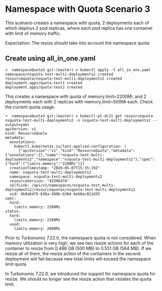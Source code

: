 # Namespace with Quota Scenario 3
This scenario creates a namespace with quota, 2 deployments each of which deploys 2 pod replicas, where each pod replica has one container with limit of memory traffic.

Expectation: The resize should take into account the namespace quota

## Create using all_in_one.yaml
```console
➜  namespaceQuota3 git:(master) ✗ kubectl apply -f all_in_one.yaml
namespace/nsquota-test-multi-deployments2 created
resourcequota/nsquota-test-multi-deployments2 created
deployment.apps/quota-test1 created
deployment.apps/quota-test2 created
```

This creates a namespace with quota of memory.limit=2200Mi, and 2 deployments each with 2 replicas with memory.limit=500Mi each. Check the current quota usage.

```console
➜  namespaceQuota3 git:(master) ✗ kubectl-pt-dc11 get resourcequota nsquota-test-multi-deployments2 -n nsquota-test-multi-deployments2 --output=yaml
apiVersion: v1
kind: ResourceQuota
metadata:
  annotations:
    kubectl.kubernetes.io/last-applied-configuration: |
      {"apiVersion":"v1","kind":"ResourceQuota","metadata":{"annotations":{},"name":"nsquota-test-multi-deployments2","namespace":"nsquota-test-multi-deployments2"},"spec":{"hard":{"limits.memory":"2200Mi"}}}
  creationTimestamp: "2020-05-07T15:35:19Z"
  name: nsquota-test-multi-deployments2
  namespace: nsquota-test-multi-deployments2
  resourceVersion: "43396474"
  selfLink: /api/v1/namespaces/nsquota-test-multi-deployments2/resourcequotas/nsquota-test-multi-deployments2
  uid: 4b9a6475-636a-488b-b304-beb8ec811d35
spec:
  hard:
    limits.memory: 2200Mi
status:
  hard:
    limits.memory: 2200Mi
  used:
    limits.memory: 2000Mi
 ```

Prior to Turbonomic 7.22.0, the namespace quota is not considered. When memory utilization is very high, we see two resize actions for each of the container to resize from 0.488 GB (500 MB) to 0.551 GB (564 MB). If we resize all of them, the resize action of the containers in the second deployment will fail because new total limits will exceed the namespace limit quota

In Turbonomic 7.22.0, we introduced the support for namespace quota for resize. We should no longer see the resize action that violates the quota limit.
